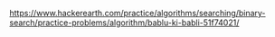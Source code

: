 https://www.hackerearth.com/practice/algorithms/searching/binary-search/practice-problems/algorithm/bablu-ki-babli-51f74021/
